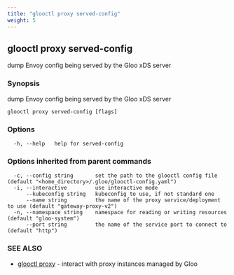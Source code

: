 ```yaml
---
title: "glooctl proxy served-config"
weight: 5
---
```

## glooctl proxy served-config

dump Envoy config being served by the Gloo xDS server

### Synopsis

dump Envoy config being served by the Gloo xDS server

```
glooctl proxy served-config [flags]
```

### Options

```
  -h, --help   help for served-config
```

### Options inherited from parent commands

```
  -c, --config string       set the path to the glooctl config file (default "<home_directory>/.gloo/glooctl-config.yaml")
  -i, --interactive         use interactive mode
      --kubeconfig string   kubeconfig to use, if not standard one
      --name string         the name of the proxy service/deployment to use (default "gateway-proxy-v2")
  -n, --namespace string    namespace for reading or writing resources (default "gloo-system")
      --port string         the name of the service port to connect to (default "http")
```

### SEE ALSO

* [glooctl proxy](../glooctl_proxy)	 - interact with proxy instances managed by Gloo

